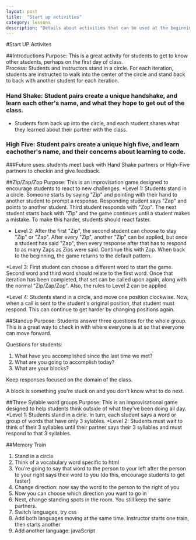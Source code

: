 ```yaml
---
layout: post
title:  "Start up activities"
category: lessons
description: "Details about activities that can be used at the beginning of a class"
---
```


#Start UP Activites

##Introductions
Purpose: This is a great activity for students to get to know other students, perhaps on the first day of class.  
Process: Students and instructors stand in a circle.  For each iteration, students are instructed to walk into the center of the circle and stand back to back with another student for each iteration.

### Hand Shake: Student pairs create a unique handshake, and learn each other's name, and what they hope to get out of the class.
* Students form back up into the circle, and each student shares what they learned about their partner with the class.

### High Five: Student pairs create a unique high five, and learn eachother's name, and their concerns about learning to code.

###Future uses: students meet back with Hand Shake partners or High-Five partners to checkin and give feedback.

##Zip/Zap/Zop
Purpose: This is an improvisation game designed to encourage students to react to new challenges.
*Level 1: Students stand in a circle.  Someone starts by saying "Zip" and pointing with their hand to another student to prompt a response.  Responding student says "Zap" and points to another student.  Third student responds with "Zop".  The next student starts back with "Zip" and the game continues until a student makes a mistake.  To make this harder, students should react faster.
* Level 2: After the first "Zip", the second student can choose to stay "Zip" or "Zap".  After every "Zip", another "Zip" can be applied, but once a student has said "Zap", then every response after that has to respond to as many Zaps as Zips were said. Continue this with Zop.  When back to the beginning, the game returns to the default pattern.

*Level 3: First student can choose a different word to start the game.  Second word and third word should relate to the first word.  Once that iteration has been completed, that set can be called upon again, along with the normal "Zip/Zap/Zop".  Also, the rules to Level 2 can be applied

*Level 4: Students stand in a circle, and move one position clockwise.  Now, when a call is sent to the student's original position, that student must respond.  This can continue to get harder by changing positions again.

##Standup
Purpose: Students answer three questions for the whole group.  This is a great way to check in with where everyone is at so that everyone can move forward.

Questions for students:
1. What have you accomplished since the last time we met?
2. What are you going to accomplish today?
3. What are your blocks?

Keep responses focused on the domain of the class.  

A block is something you're stuck on and you don't know what to do next.

##Three Sylable word groups
Purpose: This is an improvisational game designed to help students think outside of what they've been doing all day.
*Level 1: Students stand in a cirle.  In turn, each student says a word or group of words that have only 3 sylables.
*Level 2: Students must wait to think of their 3 syllables until their partner says their 3 syllables and must respond to that 3 syllables.

##Memory Train
1.	Stand in a circle
2.	Think of a vocabulary word specific to html
3.	You’re going to say that word to the person to your left after the person to your right says their word to you (do this, encourage students to get faster)
4.	Change direction: now say the word to the person to the right of you
5.	Now you can choose which direction you want to go in
6.	Next, change standing spots in the room.  You still keep the same partners.
7.	Switch languages, try css
8.	Add both languages moving at the same time.  Instructor starts one train, then starts another
9.	Add another language: javaScript
